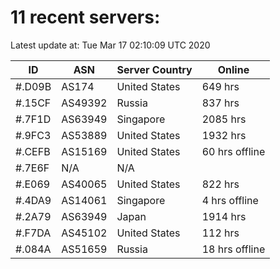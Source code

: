 # 11 recent servers:

Latest update at: Tue Mar 17 02:10:09 UTC 2020

| ID | ASN | Server Country | Online |
| -- | --- | -------------- | ------ |
| #.D09B | AS174 | United States | 649 hrs |
| #.15CF | AS49392 | Russia | 837 hrs |
| #.7F1D | AS63949 | Singapore | 2085 hrs |
| #.9FC3 | AS53889 | United States | 1932 hrs |
| #.CEFB | AS15169 | United States | 60 hrs offline |
| #.7E6F | N/A | N/A | |
| #.E069 | AS40065 | United States | 822 hrs |
| #.4DA9 | AS14061 | Singapore | 4 hrs offline |
| #.2A79 | AS63949 | Japan | 1914 hrs |
| #.F7DA | AS45102 | United States | 112 hrs |
| #.084A | AS51659 | Russia | 18 hrs offline |

